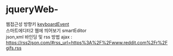 # jqueryWeb-<br>
웹접근성 방향키 <a href='https://github.com/wkvosl/jqueryWeb-/tree/parkcode/keyboardEvent'>keyboardEvent</a> <br>
스마트에디터2 웹에 띄어보기 smartEditor <br>
json,xml 바인딩 및 rss 방법 ajax : https://rss2json.com/#rss_url=https%3A%2F%2Fwww.reddit.com%2Fr%2Fgifs.rss <br>
 
